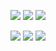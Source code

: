 ![](https://i.imgur.com/chGHO7N.png)
![](https://i.imgur.com/RFg8nBO.png)
![](https://i.imgur.com/wCB7tLe.png)

![](https://i.imgur.com/jhYdvGF.png)
![](https://i.imgur.com/WwGeKdE.png)
![](https://i.imgur.com/lHGP5Y8.png)
